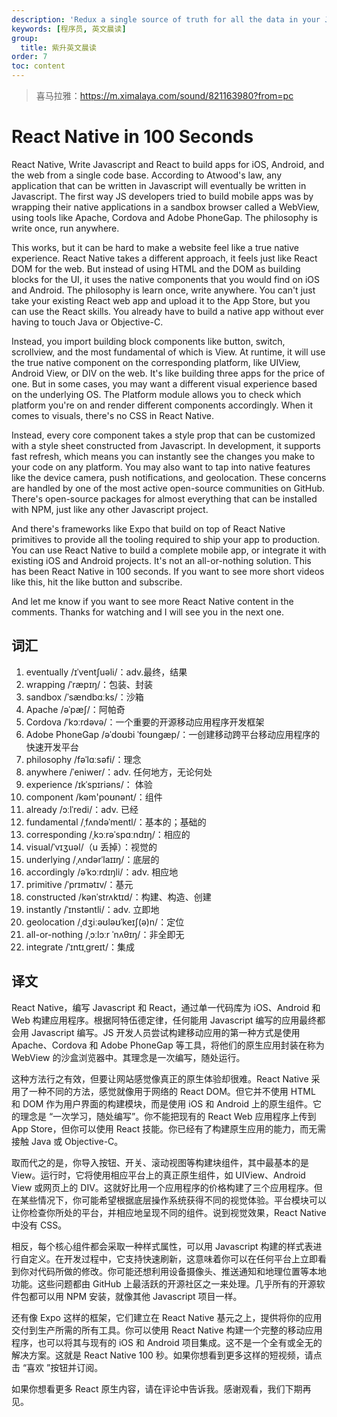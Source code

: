 ```yaml
---
description: 'Redux a single source of truth for all the data in your Javascript application.'
keywords: [程序员, 英文晨读]
group:
  title: 紫升英文晨读
order: 7
toc: content
---
```


> 喜马拉雅：https://m.ximalaya.com/sound/821163980?from=pc

# React Native in 100 Seconds

React Native, Write Javascript and React to build apps for iOS, Android, and the web from a single code base. According to Atwood's law, any application that can be written in Javascript will eventually be written in Javascript. The first way JS developers tried to build mobile apps was by wrapping their native applications in a sandbox browser called a WebView, using tools like Apache, Cordova and Adobe PhoneGap. The philosophy is write once, run anywhere.

This works, but it can be hard to make a website feel like a true native experience. React Native takes a different approach, it feels just like React DOM for the web. But instead of using HTML and the DOM as building blocks for the UI, it uses the native components that you would find on iOS and Android. The philosophy is learn once, write anywhere. You can't just take your existing React web app and upload it to the App Store, but you can use the React skills. You already have to build a native app without ever having to touch Java or Objective-C.

Instead, you import building block components like button, switch, scrollview, and the most fundamental of which is View. At runtime, it will use the true native component on the corresponding platform, like UIView, Android View, or DIV on the web. It's like building three apps for the price of one. But in some cases, you may want a different visual experience based on the underlying OS. The Platform module allows you to check which platform you're on and render different components accordingly. When it comes to visuals, there's no CSS in React Native.

Instead, every core component takes a style prop that can be customized with a style sheet constructed from Javascript. In development, it supports fast refresh, which means you can instantly see the changes you make to your code on any platform. You may also want to tap into native features like the device camera, push notifications, and geolocation. These concerns are handled by one of the most active open-source communities on GitHub. There's open-source packages for almost everything that can be installed with NPM, just like any other Javascript project.

And there's frameworks like Expo that build on top of React Native primitives to provide all the tooling required to ship your app to production. You can use React Native to build a complete mobile app, or integrate it with existing iOS and Android projects. It's not an all-or-nothing solution. This has been React Native in 100 seconds. If you want to see more short videos like this, hit the like button and subscribe.

And let me know if you want to see more React Native content in the comments. Thanks for watching and I will see you in the next one.

## 词汇

1. eventually /ɪˈventʃuəli/：adv.最终，结果
1. wrapping /ˈræpɪŋ/：包装、封装
1. sandbox /ˈsændbɑːks/：沙箱
1. Apache /əˈpæʃ/：阿帕奇
1. Cordova /ˈkɔːrdəvə/：一个重要的开源移动应用程序开发框架
1. Adobe PhoneGap /əˈdoʊbi ˈfoʊnɡæp/：一创建移动跨平台移动应用程序的快速开发平台
1. philosophy /fəˈlɑːsəfi/：理念
1. anywhere /ˈeniwer/：adv. 任何地方，无论何处
1. experience /ɪkˈspɪriəns/： 体验
1. component /kəm'poʊnənt/：组件
1. already /ɔːlˈredi/：adv. 已经
1. fundamental /ˌfʌndəˈmentl/：基本的；基础的
1. corresponding /ˌkɔːrəˈspɑːndɪŋ/：相应的
1. visual/ˈvɪʒuəl/（u 丢掉）：视觉的
1. underlying /ˌʌndərˈlaɪɪŋ/：底层的
1. accordingly /əˈkɔːrdɪŋli/：adv. 相应地
1. primitive /ˈprɪmətɪv/：基元
1. constructed /kənˈstrʌktɪd/：构建、构造、创建
1. instantly /ˈɪnstəntli/：adv. 立即地
1. geolocation /ˌdʒiːəʊləʊˈkeɪʃ(ə)n/：定位
1. all-or-nothing /ˌɔːlɔːr ˈnʌθɪŋ/：非全即无
1. integrate /ˈɪntɪˌɡreɪt/：集成

## 译文

React Native，编写 Javascript 和 React，通过单一代码库为 iOS、Android 和 Web 构建应用程序。根据阿特伍德定律，任何能用 Javascript 编写的应用最终都会用 Javascript 编写。JS 开发人员尝试构建移动应用的第一种方式是使用 Apache、Cordova 和 Adobe PhoneGap 等工具，将他们的原生应用封装在称为 WebView 的沙盒浏览器中。其理念是一次编写，随处运行。

这种方法行之有效，但要让网站感觉像真正的原生体验却很难。React Native 采用了一种不同的方法，感觉就像用于网络的 React DOM。但它并不使用 HTML 和 DOM 作为用户界面的构建模块，而是使用 iOS 和 Android 上的原生组件。它的理念是 “一次学习，随处编写”。你不能把现有的 React Web 应用程序上传到 App Store，但你可以使用 React 技能。你已经有了构建原生应用的能力，而无需接触 Java 或 Objective-C。

取而代之的是，你导入按钮、开关、滚动视图等构建块组件，其中最基本的是 View。运行时，它将使用相应平台上的真正原生组件，如 UIView、Android View 或网页上的 DIV。这就好比用一个应用程序的价格构建了三个应用程序。但在某些情况下，你可能希望根据底层操作系统获得不同的视觉体验。平台模块可以让你检查你所处的平台，并相应地呈现不同的组件。说到视觉效果，React Native 中没有 CSS。

相反，每个核心组件都会采取一种样式属性，可以用 Javascript 构建的样式表进行自定义。在开发过程中，它支持快速刷新，这意味着你可以在任何平台上立即看到你对代码所做的修改。你可能还想利用设备摄像头、推送通知和地理位置等本地功能。这些问题都由 GitHub 上最活跃的开源社区之一来处理。几乎所有的开源软件包都可以用 NPM 安装，就像其他 Javascript 项目一样。

还有像 Expo 这样的框架，它们建立在 React Native 基元之上，提供将你的应用交付到生产所需的所有工具。你可以使用 React Native 构建一个完整的移动应用程序，也可以将其与现有的 iOS 和 Android 项目集成。这不是一个全有或全无的解决方案。这就是 React Native 100 秒。如果你想看到更多这样的短视频，请点击 “喜欢 ”按钮并订阅。

如果你想看更多 React 原生内容，请在评论中告诉我。感谢观看，我们下期再见。
